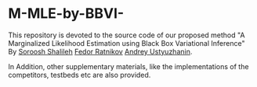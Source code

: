 # M-MLE-by-BBVI-

This repository is devoted to the source code of our proposed method
"A Marginalized Likelihood Estimation using Black Box Variational Inference"
By 
[Soroosh Shalileh](https://www.hse.ru/en/org/persons/316426865)
[Fedor Ratnikov](https://www.hse.ru/en/org/persons/174480967)
[Andrey Ustyuzhanin](https://www.hse.ru/en/staff/austyuzhanin).

In Addition, other supplementary materials, like the implementations of the competitors, testbeds etc are also provided.
